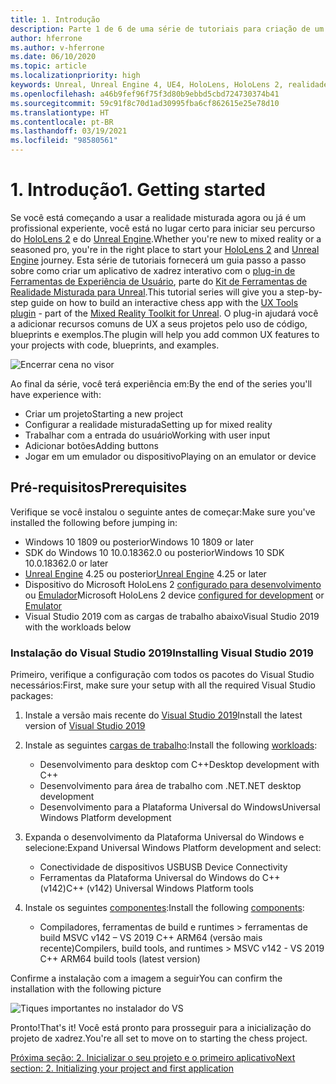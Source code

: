 ```yaml
---
title: 1. Introdução
description: Parte 1 de 6 de uma série de tutoriais para criação de um aplicativo de xadrez usando o Unreal Engine 4 e o plug-in Ferramentas de Experiência de Usuário do Kit de Ferramentas de Realidade Misturada
author: hferrone
ms.author: v-hferrone
ms.date: 06/10/2020
ms.topic: article
ms.localizationpriority: high
keywords: Unreal, Unreal Engine 4, UE4, HoloLens, HoloLens 2, realidade misturada, tutorial, introdução, mrtk, uxt, Ferramentas de UX, documentação, headset de realidade misturada, headset do windows mixed reality, headset de realidade virtual
ms.openlocfilehash: a46b9fef96f75f3d80b9ebbd5cbd724730374b41
ms.sourcegitcommit: 59c91f8c70d1ad30995fba6cf862615e25e78d10
ms.translationtype: HT
ms.contentlocale: pt-BR
ms.lasthandoff: 03/19/2021
ms.locfileid: "98580561"
---
```

# <a name="1-getting-started"></a><span data-ttu-id="af125-104">1. Introdução</span><span class="sxs-lookup"><span data-stu-id="af125-104">1. Getting started</span></span>

<span data-ttu-id="af125-105">Se você está começando a usar a realidade misturada agora ou já é um profissional experiente, você está no lugar certo para iniciar seu percurso do [HoloLens 2](../../../index.yml) e do [Unreal Engine](https://www.unrealengine.com/en-US/).</span><span class="sxs-lookup"><span data-stu-id="af125-105">Whether you're new to mixed reality or a seasoned pro, you're in the right place to start your [HoloLens 2](../../../index.yml) and [Unreal Engine](https://www.unrealengine.com/en-US/) journey.</span></span> <span data-ttu-id="af125-106">Esta série de tutoriais fornecerá um guia passo a passo sobre como criar um aplicativo de xadrez interativo com o [plug-in de Ferramentas de Experiência de Usuário](https://github.com/microsoft/MixedReality-UXTools-Unreal), parte do [Kit de Ferramentas de Realidade Misturada para Unreal](https://github.com/microsoft/MixedRealityToolkit-Unreal).</span><span class="sxs-lookup"><span data-stu-id="af125-106">This tutorial series will give you a step-by-step guide on how to build an interactive chess app with the [UX Tools plugin](https://github.com/microsoft/MixedReality-UXTools-Unreal) - part of the [Mixed Reality Toolkit for Unreal](https://github.com/microsoft/MixedRealityToolkit-Unreal).</span></span> <span data-ttu-id="af125-107">O plug-in ajudará você a adicionar recursos comuns de UX a seus projetos pelo uso de código, blueprints e exemplos.</span><span class="sxs-lookup"><span data-stu-id="af125-107">The plugin will help you add common UX features to your projects with code, blueprints, and examples.</span></span> 

![Encerrar cena no visor](images/unreal-uxt/5-endscene.PNG)

<span data-ttu-id="af125-109">Ao final da série, você terá experiência em:</span><span class="sxs-lookup"><span data-stu-id="af125-109">By the end of the series you'll have experience with:</span></span>
* <span data-ttu-id="af125-110">Criar um projeto</span><span class="sxs-lookup"><span data-stu-id="af125-110">Starting a new project</span></span>
* <span data-ttu-id="af125-111">Configurar a realidade misturada</span><span class="sxs-lookup"><span data-stu-id="af125-111">Setting up for mixed reality</span></span>
* <span data-ttu-id="af125-112">Trabalhar com a entrada do usuário</span><span class="sxs-lookup"><span data-stu-id="af125-112">Working with user input</span></span>
* <span data-ttu-id="af125-113">Adicionar botões</span><span class="sxs-lookup"><span data-stu-id="af125-113">Adding buttons</span></span>
* <span data-ttu-id="af125-114">Jogar em um emulador ou dispositivo</span><span class="sxs-lookup"><span data-stu-id="af125-114">Playing on an emulator or device</span></span>

## <a name="prerequisites"></a><span data-ttu-id="af125-115">Pré-requisitos</span><span class="sxs-lookup"><span data-stu-id="af125-115">Prerequisites</span></span>

<span data-ttu-id="af125-116">Verifique se você instalou o seguinte antes de começar:</span><span class="sxs-lookup"><span data-stu-id="af125-116">Make sure you've installed the following before jumping in:</span></span>
* <span data-ttu-id="af125-117">Windows 10 1809 ou posterior</span><span class="sxs-lookup"><span data-stu-id="af125-117">Windows 10 1809 or later</span></span>
* <span data-ttu-id="af125-118">SDK do Windows 10 10.0.18362.0 ou posterior</span><span class="sxs-lookup"><span data-stu-id="af125-118">Windows 10 SDK 10.0.18362.0 or later</span></span>
* <span data-ttu-id="af125-119">[Unreal Engine](https://www.unrealengine.com/en-US/get-now) 4.25 ou posterior</span><span class="sxs-lookup"><span data-stu-id="af125-119">[Unreal Engine](https://www.unrealengine.com/en-US/get-now) 4.25 or later</span></span>
* <span data-ttu-id="af125-120">Dispositivo do Microsoft HoloLens 2 [configurado para desenvolvimento](../../platform-capabilities-and-apis/using-visual-studio.md#enabling-developer-mode) ou [Emulador](../../platform-capabilities-and-apis/using-the-hololens-emulator.md#hololens-2-emulator-overview)</span><span class="sxs-lookup"><span data-stu-id="af125-120">Microsoft HoloLens 2 device [configured for development](../../platform-capabilities-and-apis/using-visual-studio.md#enabling-developer-mode) or [Emulator](../../platform-capabilities-and-apis/using-the-hololens-emulator.md#hololens-2-emulator-overview)</span></span>
* <span data-ttu-id="af125-121">Visual Studio 2019 com as cargas de trabalho abaixo</span><span class="sxs-lookup"><span data-stu-id="af125-121">Visual Studio 2019 with the workloads below</span></span>

### <a name="installing-visual-studio-2019"></a><span data-ttu-id="af125-122">Instalação do Visual Studio 2019</span><span class="sxs-lookup"><span data-stu-id="af125-122">Installing Visual Studio 2019</span></span>

<span data-ttu-id="af125-123">Primeiro, verifique a configuração com todos os pacotes do Visual Studio necessários:</span><span class="sxs-lookup"><span data-stu-id="af125-123">First, make sure your setup with all the required Visual Studio packages:</span></span>
1. <span data-ttu-id="af125-124">Instale a versão mais recente do [Visual Studio 2019](https://visualstudio.microsoft.com/downloads/)</span><span class="sxs-lookup"><span data-stu-id="af125-124">Install the latest version of [Visual Studio 2019](https://visualstudio.microsoft.com/downloads/)</span></span>
1. <span data-ttu-id="af125-125">Instale as seguintes [cargas de trabalho](/visualstudio/install/modify-visual-studio#modify-workloads):</span><span class="sxs-lookup"><span data-stu-id="af125-125">Install the following [workloads](/visualstudio/install/modify-visual-studio#modify-workloads):</span></span>
    * <span data-ttu-id="af125-126">Desenvolvimento para desktop com C++</span><span class="sxs-lookup"><span data-stu-id="af125-126">Desktop development with C++</span></span>
    * <span data-ttu-id="af125-127">Desenvolvimento para área de trabalho com .NET</span><span class="sxs-lookup"><span data-stu-id="af125-127">.NET desktop development</span></span>
    * <span data-ttu-id="af125-128">Desenvolvimento para a Plataforma Universal do Windows</span><span class="sxs-lookup"><span data-stu-id="af125-128">Universal Windows Platform development</span></span>
1. <span data-ttu-id="af125-129">Expanda o desenvolvimento da Plataforma Universal do Windows e selecione:</span><span class="sxs-lookup"><span data-stu-id="af125-129">Expand Universal Windows Platform development and select:</span></span> 
    * <span data-ttu-id="af125-130">Conectividade de dispositivos USB</span><span class="sxs-lookup"><span data-stu-id="af125-130">USB Device Connectivity</span></span>
    * <span data-ttu-id="af125-131">Ferramentas da Plataforma Universal do Windows do C++ (v142)</span><span class="sxs-lookup"><span data-stu-id="af125-131">C++ (v142) Universal Windows Platform tools</span></span>

1. <span data-ttu-id="af125-132">Instale os seguintes [componentes](/visualstudio/install/modify-visual-studio#modify-individual-components):</span><span class="sxs-lookup"><span data-stu-id="af125-132">Install the following [components](/visualstudio/install/modify-visual-studio#modify-individual-components):</span></span>
    * <span data-ttu-id="af125-133">Compiladores, ferramentas de build e runtimes > ferramentas de build MSVC v142 – VS 2019 C++ ARM64 (versão mais recente)</span><span class="sxs-lookup"><span data-stu-id="af125-133">Compilers, build tools, and runtimes > MSVC v142 - VS 2019 C++ ARM64 build tools (latest version)</span></span>

<span data-ttu-id="af125-134">Confirme a instalação com a imagem a seguir</span><span class="sxs-lookup"><span data-stu-id="af125-134">You can confirm the installation with the following picture</span></span>

![Tiques importantes no instalador do VS](images/unreal-uxt/1-install-the-tools.png)

<span data-ttu-id="af125-136">Pronto!</span><span class="sxs-lookup"><span data-stu-id="af125-136">That's it!</span></span> <span data-ttu-id="af125-137">Você está pronto para prosseguir para a inicialização do projeto de xadrez.</span><span class="sxs-lookup"><span data-stu-id="af125-137">You're all set to move on to starting the chess project.</span></span>

[<span data-ttu-id="af125-138">Próxima seção: 2. Inicializar o seu projeto e o primeiro aplicativo</span><span class="sxs-lookup"><span data-stu-id="af125-138">Next section: 2. Initializing your project and first application</span></span>](unreal-uxt-ch2.md)